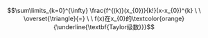 $$\sum\limits_{k=0}^{\infty} \frac{f^{(k)}(x_{0})}{k!}(x-x_{0})^{k}  \ \  \overset{\triangle}{=} \ \ f(x)在x_{0}的\textcolor{orange}{\underline{\textbf{Taylor级数}}}$$